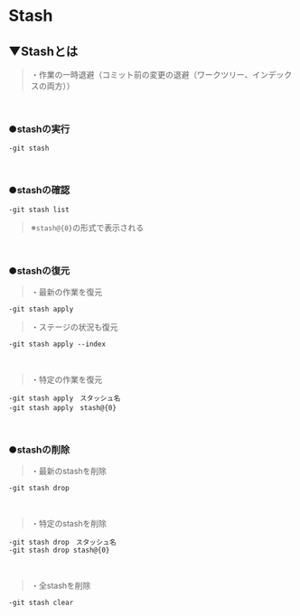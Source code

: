 # Stash

## ▼Stashとは
>・作業の一時退避（コミット前の変更の退避（ワークツリー、インデックスの両方））<br>
<br>

### ●stashの実行
```
-git stash
```
<br>

### ●stashの確認
```
-git stash list
```
>※`stash@{0}`の形式で表示される<br>
<br>

### ●stashの復元
>・最新の作業を復元<br>
```
-git stash apply
```

>・ステージの状況も復元<br>
```
-git stash apply --index
```
<br>

>・特定の作業を復元<br>
```
-git stash apply　スタッシュ名
-git stash apply　stash@{0}
```
<br>


### ●stashの削除
>・最新のstashを削除<br>
```
-git stash drop
```
<br>

>・特定のstashを削除<br>
```
-git stash drop　スタッシュ名
-git stash drop stash@{0}
```
<br>

>・全stashを削除<br>
```
-git stash clear
```
<br>
